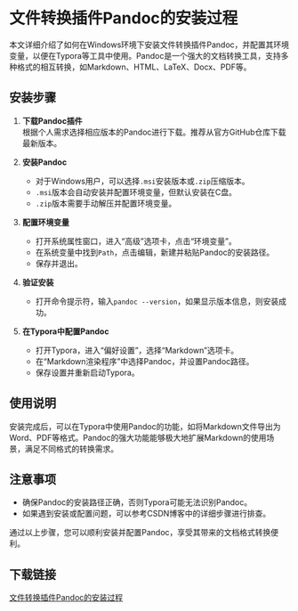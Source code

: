 # 文件转换插件Pandoc的安装过程

本文详细介绍了如何在Windows环境下安装文件转换插件Pandoc，并配置其环境变量，以便在Typora等工具中使用。Pandoc是一个强大的文档转换工具，支持多种格式的相互转换，如Markdown、HTML、LaTeX、Docx、PDF等。

## 安装步骤

1. **下载Pandoc插件**  
   根据个人需求选择相应版本的Pandoc进行下载。推荐从官方GitHub仓库下载最新版本。

2. **安装Pandoc**  
   - 对于Windows用户，可以选择`.msi`安装版本或`.zip`压缩版本。
   - `.msi`版本会自动安装并配置环境变量，但默认安装在C盘。
   - `.zip`版本需要手动解压并配置环境变量。

3. **配置环境变量**  
   - 打开系统属性窗口，进入“高级”选项卡，点击“环境变量”。
   - 在系统变量中找到`Path`，点击编辑，新建并粘贴Pandoc的安装路径。
   - 保存并退出。

4. **验证安装**  
   - 打开命令提示符，输入`pandoc --version`，如果显示版本信息，则安装成功。

5. **在Typora中配置Pandoc**  
   - 打开Typora，进入“偏好设置”，选择“Markdown”选项卡。
   - 在“Markdown渲染程序”中选择Pandoc，并设置Pandoc路径。
   - 保存设置并重新启动Typora。

## 使用说明

安装完成后，可以在Typora中使用Pandoc的功能，如将Markdown文件导出为Word、PDF等格式。Pandoc的强大功能能够极大地扩展Markdown的使用场景，满足不同格式的转换需求。

## 注意事项

- 确保Pandoc的安装路径正确，否则Typora可能无法识别Pandoc。
- 如果遇到安装或配置问题，可以参考CSDN博客中的详细步骤进行排查。

通过以上步骤，您可以顺利安装并配置Pandoc，享受其带来的文档格式转换便利。

## 下载链接

[文件转换插件Pandoc的安装过程](https://pan.quark.cn/s/6bfddce5ff08)